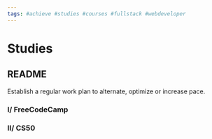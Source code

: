 ```yaml
---
tags: #achieve #studies #courses #fullstack #webdeveloper
---
```


# Studies

## README
Establish a regular work plan to alternate, optimize or increase pace.


### I/ FreeCodeCamp

### II/ CS50
